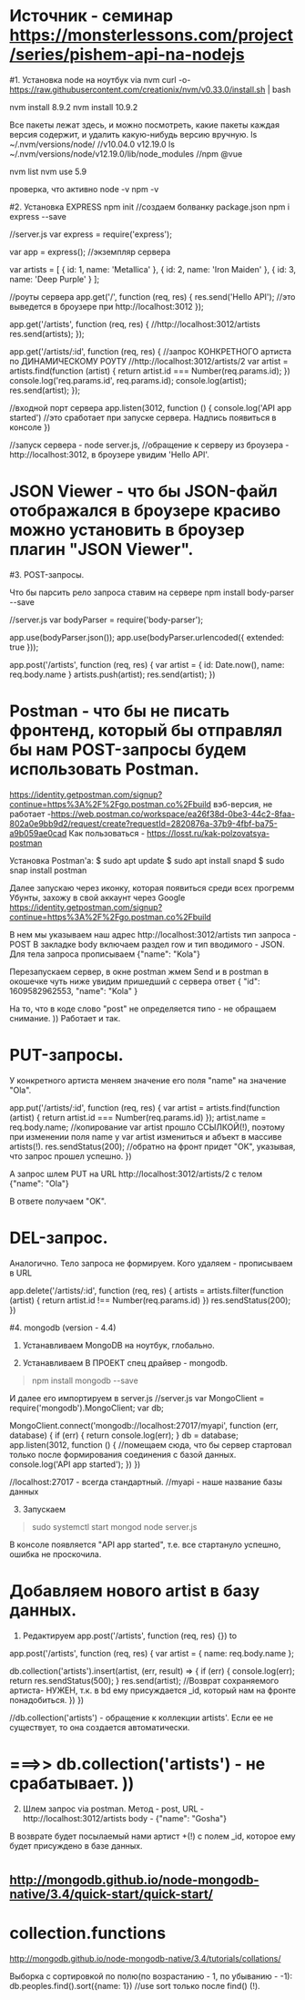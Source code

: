 # Источник - семинар https://monsterlessons.com/project/series/pishem-api-na-nodejs

#1. Установка node на ноутбук via nvm
curl -o- https://raw.githubusercontent.com/creationix/nvm/v0.33.0/install.sh | bash

nvm install 8.9.2
nvm install 10.9.2

Все пакеты лежат здесь, и можно посмотреть, какие пакеты каждая версия содержит, и удалить какую-нибудь версию вручную.
ls ~/.nvm/versions/node/                               //v10.04.0 v12.19.0
ls ~/.nvm/versions/node/v12.19.0/lib/node_modules      //npm  @vue

nvm list
nvm use 5.9

проверка, что активно
node -v
npm -v


#2. Установка EXPRESS
npm init     //создаем болванку package.json
npm i express --save


//server.js
var express = require('express');

var app = express();    //экземпляр сервера

var artists = [
{
id: 1,
name: 'Metallica'
},
{
id: 2,
name: 'Iron Maiden'
},
{
id: 3,
name: 'Deep Purple'
}
];

//роуты сервера
app.get('/', function (req, res) {
res.send('Hello API');            //это выведется в броузере при http://localhost:3012
});

app.get('/artists', function (req, res) {   //http://localhost:3012/artists
res.send(artists);
});

app.get('/artists/:id', function (req, res) {    //запрос КОНКРЕТНОГО артиста по ДИНАМИЧЕСКОМУ РОУТУ //http://localhost:3012/artists/2
  var artist = artists.find(function (artist) {
    return artist.id === Number(req.params.id);
  })
  console.log('req.params.id', req.params.id);
  console.log(artist);
  res.send(artist);
});


//входной порт сервера
app.listen(3012, function () {
console.log('API app started')     //это сработает при запуске сервера. Надпись появиться в консоле
})

//запуск сервера -  node server.js,
//обращение к серверу из броузера -  http://localhost:3012, в броузере увидим 'Hello API'.




# JSON Viewer - что бы JSON-файл отображался в броузере красиво можно установить в броузер плагин "JSON Viewer".



#3. POST-запросы.

Что бы парсить рело запроса ставим на сервере
npm install body-parser --save

//server.js
var bodyParser = require('body-parser');

app.use(bodyParser.json());
app.use(bodyParser.urlencoded({ extended: true }));

app.post('/artists', function (req, res) {
  var artist = {
    id: Date.now(),
    name: req.body.name
   }
  artists.push(artist);
  res.send(artist);
})


# Postman - что бы не писать фронтенд, который бы отправлял бы нам POST-запросы будем использовать Postman.
https://identity.getpostman.com/signup?continue=https%3A%2F%2Fgo.postman.co%2Fbuild
вэб-версия, не работает -https://web.postman.co/workspace/ea26f38d-0be3-44c2-8faa-802a0e9bb9d2/request/create?requestId=2820876a-37b9-4fbf-ba75-a9b059ae0cad
Как пользоваться - https://losst.ru/kak-polzovatsya-postman

Установка Postman'a:
$ sudo apt update
$ sudo apt install snapd
$ sudo snap install postman

Далее запускаю через иконку, которая появиться среди всех прогремм Убунты,
захожу в свой аккаунт через Google
https://identity.getpostman.com/signup?continue=https%3A%2F%2Fgo.postman.co%2Fbuild

В нем мы указываем наш адрес http://localhost:3012/artists
тип запроса - POST
В закладке body включаем раздел row  и тип вводимого - JSON.
Для тела запроса прописываем
{"name": "Kola"}

Перезапускаем сервер,
в окне postman жмем Send
и в postman в окошечке чуть ниже увидим пришедший с сервера ответ
{
  "id": 1609582962553,
  "name": "Kola"
}

На то, что в коде слово "post" не определяется типо - не обращаем снимание. )) Работает и так.



# PUT-запросы.
У конкретного артиста меняем значение его поля "name" на значение "Ola".

app.put('/artists/:id', function (req, res) {
  var artist = artists.find(function (artist) {
    return artist.id === Number(req.params.id)
  });
  artist.name = req.body.name;   //копирование var artist прошло ССЫЛКОЙ(!), поэтому при изменении поля name у var artist измениться и абъект в массиве artists(!).
  res.sendStatus(200);           //обратно на фронт придет "OK", указывая, что запрос прошел успешно.
})

А запрос шлем PUT
на URL http://localhost:3012/artists/2
с телом
{"name": "Ola"}

В ответе получаем "OK".



# DEL-запрос.
Аналогично.
Тело запроса не формируем.
Кого удаляем - прописываем в URL


app.delete('/artists/:id', function (req, res) {
  artists = artists.filter(function (artist) {
    return artist.id !== Number(req.params.id)
  })
  res.sendStatus(200);
})




#4. mongodb (version - 4.4)
1) Устанавливаем MongoDB на ноутбук, глобально.

2) Устанавливаем В ПРОЕКТ спец драйвер - mongodb.
>npm install mongodb --save

И далее его импортируем в server.js
//server.js
var MongoClient = require('mongodb').MongoClient;
var db;

MongoClient.connect('mongodb://localhost:27017/myapi', function (err, database) {
  if (err) {
    return console.log(err);
  }
  db = database;
  app.listen(3012, function () {  //помещаем сюда, что бы сервер стартовал только после формирования соединения с базой данных.
    console.log('API app started');
  })
})

//localhost:27017 - всегда стандартный.
//myapi - наше название базы данных


3) Запускаем
>sudo systemctl start mongod
>node server.js


В консоле появляется "API app started", т.е. все стартануло успешно, ошибка не проскочила.



# Добавляем нового artist в базу данных.
1) Редактируем 
app.post('/artists', function (req, res) {}) 
to

app.post('/artists', function (req, res) {
  var artist = {
    name: req.body.name
  };

  db.collection('artists').insert(artist, (err, result) => {
    if (err) {
      console.log(err);
      return res.sendStatus(500);
    }
    res.send(artist);  //Возврат сохраняемого артиста- НУЖЕН, т.к. в bd ему присуждается _id, который нам на фронте понадобиться.
  })
})

//db.collection('artists') - обращение к коллекции artists'. Если ее не существует, то она создается автоматически.

# ===>> db.collection('artists') - не срабатывает. ))


2) Шлем запрос via postman.
Метод - post,
URL - http://localhost:3012/artists
body - {"name": "Gosha"}
   
В возврате будет посылаемый нами артист +(!) с полем _id, которое ему будет присуждено в базе данных.


# ##########################################
## http://mongodb.github.io/node-mongodb-native/3.4/quick-start/quick-start/

# collection.functions
http://mongodb.github.io/node-mongodb-native/3.4/tutorials/collations/



Выборка с сортировкой по полю(по возрастанию - 1, по убыванию - -1):
db.peoples.find().sort({name: 1})     //use sort только после find() (!).


















